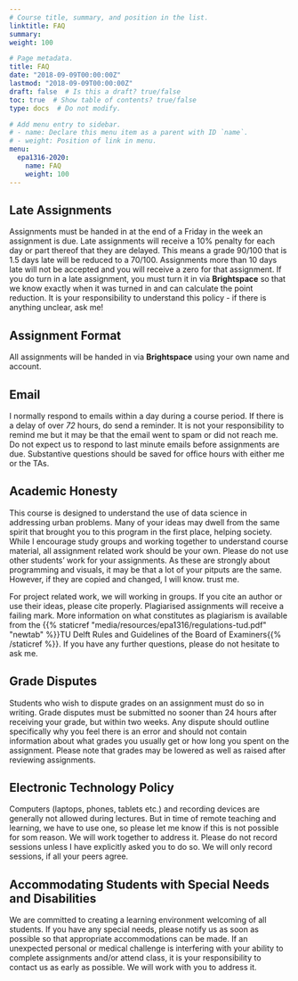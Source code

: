 ```yaml
---
# Course title, summary, and position in the list.
linktitle: FAQ
summary:
weight: 100

# Page metadata.
title: FAQ
date: "2018-09-09T00:00:00Z"
lastmod: "2018-09-09T00:00:00Z"
draft: false  # Is this a draft? true/false
toc: true  # Show table of contents? true/false
type: docs  # Do not modify.

# Add menu entry to sidebar.
# - name: Declare this menu item as a parent with ID `name`.
# - weight: Position of link in menu.
menu:
  epa1316-2020:
    name: FAQ
    weight: 100
---
```


## Late Assignments
Assignments must be handed in at the end of a Friday in the week an assignment is due. Late
assignments will receive a 10% penalty for each day or part thereof that they are delayed. This
means a grade 90/100 that is 1.5 days late will be reduced to a 70/100. Assignments more than
10 days late will not be accepted and you will receive a zero for that assignment. If you do turn
in a late assignment, you must turn it in via **Brightspace** so that we know exactly when it was turned
in and can calculate the point reduction. It is your responsibility to understand this policy - if
there is anything unclear, ask me!

## Assignment Format
All assignments will be handed in via **Brightspace** using your own name and account.

## Email
I normally respond to emails within a day during a course period. If there is a delay of over _72_ hours, do send a reminder. It is not your responsibility to remind me but it may be that the email went to spam or did not reach me. Do not expect us to respond to last minute emails before assignments are due. Substantive questions should be saved for office hours with either me or the TAs.

## Academic Honesty
This course is designed to understand the use of data science in addressing urban problems. Many of your ideas may dwell from the same spirit that brought you to this program in the first place, helping society. While I encourage study groups and working together to understand course material, all assignment related work should be your own. Please do not use other students’ work for your assignments. As these are strongly about programming and visuals, it may be that a lot of your pitputs are the same. However, if they are copied and changed, I will know. trust me.

For project related work, we will working in groups. If you cite an author or use their ideas,
please cite properly. Plagiarised assignments will receive a failing mark. More information on what
constitutes as plagiarism is available from the {{% staticref "media/resources/epa1316/regulations-tud.pdf" "newtab" %}}TU Delft Rules and Guidelines of the Board of Examiners{{% /staticref %}}. If you have any further questions, please do not hesitate to ask me.

## Grade Disputes
Students who wish to dispute grades on an assignment must do so in writing. Grade disputes
must be submitted no sooner than 24 hours after receiving your grade, but within two weeks.
Any dispute should outline specifically why you feel there is an error and should not contain
information about what grades you usually get or how long you spent on the assignment. Please
note that grades may be lowered as well as raised after reviewing assignments.

## Electronic Technology Policy
Computers (laptops, phones, tablets etc.) and recording devices are generally not allowed during lectures. But in time of remote teaching and learning, we have to use one, so please let me know if this is not possible for som reason. We will work together to address it. Please do not record sessions unless I have explicitly asked you to do so. We will only record sessions, if all your peers agree.

## Accommodating Students with Special Needs and Disabilities
We are committed to creating a learning environment welcoming of all students. If you have any
special needs, please notify us as soon as possible so that appropriate accommodations can be
made. If an unexpected personal or medical challenge is interfering with your ability to complete
assignments and/or attend class, it is your responsibility to contact us as early as possible. We will work with you to address it. 
